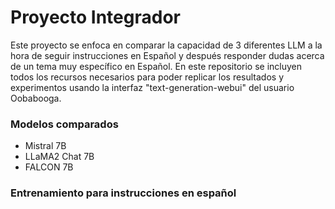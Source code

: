 # Proyecto Integrador
Este proyecto se enfoca en comparar la capacidad de 3 diferentes LLM a la hora de seguir instrucciones en Español y después responder dudas acerca de un tema muy específico en Español. En este repositorio se incluyen todos los recursos necesarios para poder replicar los resultados y experimentos usando la interfaz "text-generation-webui" del usuario Oobabooga.
### Modelos comparados
- Mistral 7B
- LLaMA2 Chat 7B
- FALCON 7B

### Entrenamiento para instrucciones en español
